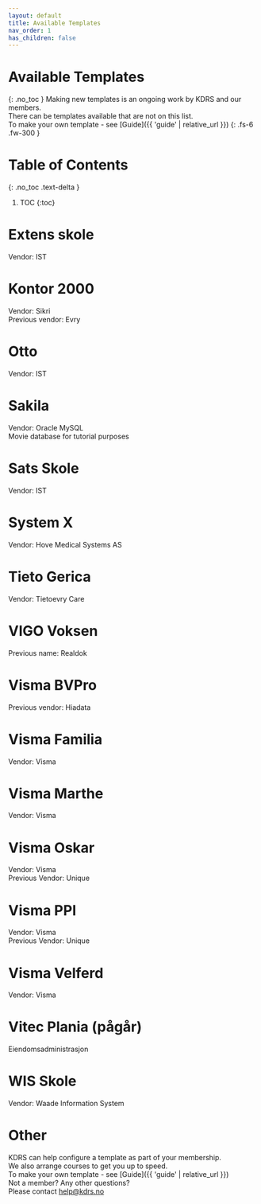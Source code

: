 ```yaml
---
layout: default
title: Available Templates
nav_order: 1
has_children: false
---
```


# Available Templates
{: .no_toc }
Making new templates is an ongoing work by KDRS and our members.\
There can be templates available that are not on this list.\
To make your own template - see [Guide]({{ 'guide' | relative_url }})
{: .fs-6 .fw-300 }

# Table of Contents
{: .no_toc .text-delta }

1. TOC
{:toc}

# Extens skole
Vendor: IST

# Kontor 2000
Vendor: Sikri\
Previous vendor: Evry

# Otto
Vendor: IST

# Sakila
Vendor: Oracle MySQL\
Movie database for tutorial purposes

# Sats Skole
Vendor: IST

# System X
Vendor: Hove Medical Systems AS

# Tieto Gerica
Vendor: Tietoevry Care

# VIGO Voksen
Previous name: Realdok

# Visma BVPro
Previous vendor: Hiadata

# Visma Familia
Vendor: Visma

# Visma Marthe
Vendor: Visma

# Visma Oskar
Vendor: Visma\
Previous Vendor: Unique

# Visma PPI
Vendor: Visma\
Previous Vendor: Unique

# Visma Velferd
Vendor: Visma

# Vitec Plania (pågår)
Eiendomsadministrasjon

# WIS Skole
Vendor: Waade Information System

# Other
KDRS can help configure a template as part of your membership.\
We also arrange courses to get you up to speed.\
To make your own template - see [Guide]({{ 'guide' | relative_url }})\
Not a member? Any other questions? \
Please contact [help@kdrs.no](mailto:hjelp@kdrs.no)

